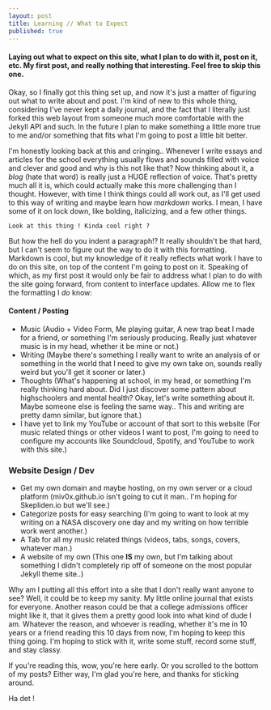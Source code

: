 ```yaml
---
layout: post
title: Learning // What to Expect
published: true
---
```

#### Laying out what to expect on this site, what I plan to do with it, post on it, etc. My first post, and really nothing that interesting. Feel free to skip this one.

Okay, so I finally got this thing set up, and now it's just a matter of figuring out what to write about and post. I'm kind of new to this whole thing, considering I've never kept a daily journal, and the fact that I literally just forked this web layout from someone much more comfortable with the Jekyll API and such. In the future I plan to make something a little more true to me and/or something that fits what I'm going to post a little bit better.

I'm honestly looking back at this and cringing.. Whenever I write essays and articles for the school everything usually flows and sounds filled with voice and clever and good and why is this not like that? Now thinking about it, a _blog_ (hate that word) is really just a HUGE reflection of voice. That's pretty much all it is, which could actually make this more challenging than I thought. However, with time I think things could all work out, as I'll get used to this way of writing and maybe learn how _markdown_ works. I mean, I have some of it on lock down, like bolding, italicizing, and a few other things.

	Look at this thing ! Kinda cool right ?
    
But how the hell do you indent a paragraph!? It really shouldn't be that hard, but I can't seem to figure out the way to do it with this formatting. Markdown is cool, but my knowledge of it really reflects what work I have to do on this site, on top of the content I'm going to post on it. Speaking of which, as my first post it would only be fair to address what I plan to do with the site going forward, from content to interface updates. Allow me to flex the formatting I _do_ know:  

#### Content / Posting

- Music (Audio + Video Form, Me playing guitar, A new trap beat I made for a friend, or something I'm seriously producing. Really just whatever music is in my head, whether it be mine or not.)
- Writing (Maybe there's something I really want to write an analysis of or something in the world that I need to give my own take on, sounds really weird but you'll get it sooner or later.)
- Thoughts (What's happening at school, in my head, or something I'm really thinking hard about. Did I just discover some pattern about highschoolers and mental health? Okay, let's write something about it. Maybe someone else is feeling the same way.. This and writing are pretty damn similar, but ignore that.)
- I have yet to link my YouTube or account of that sort to this website (For music related things or other videos I want to post, I'm going to need to configure my accounts like Soundcloud, Spotify, and YouTube to work with this site.)

### Website Design / Dev

- Get my own domain and maybe hosting, on my own server or a cloud platform (miv0x.github.io isn't going to cut it man.. I'm hoping for Skepliden.io but we'll see.)
- Categorize posts for easy searching (I'm going to want to look at my writing on a NASA discovery one day and my writing on how terrible work went another.)
- A Tab for all my music related things (videos, tabs, songs, covers, whatever man.)
- A website of my own (This one __IS__ my own, but I'm talking about something I didn't completely rip off of someone on the most popular Jekyll theme site..)

Why am I putting all this effort into a site that I don't really want anyone to see? Well, it could be to keep my sanity. My little online journal that exists for everyone. Another reason could be that a college admissions officer might like it, that it gives them a pretty good look into what kind of dude I am. Whatever the reason, and whoever is reading, whether it's me in 10 years or a friend reading this 10 days from now, I'm hoping to keep this thing going. I'm hoping to stick with it, write some stuff, record some stuff, and stay classy.

If you're reading this, wow, you're here early. Or you scrolled to the bottom of my posts? Either way, I'm glad you're here, and thanks for sticking around.

Ha det !
